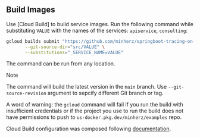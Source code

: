 ## Build Images

Use [Cloud Build] to build service images.
Run the following command while substituting `VALUE` with the names of the services: `apiservice`, `consulting`:

```bash
gcloud builds submit "https://github.com/minherz/springboot-tracing-on-gcp" \
       --git-source-dir="src/VALUE" \
       --substitutions="_SERVICE_NAME=VALUE"
```

The command can be run from any location.

> [!NOTE]
> The command will build the latest version in the `main` branch.
> Use `--git-source-revision` argument to sepcify different Git branch or tag.

A word of warning: the `gcloud` command will fail if you run the build with insufficient credentials or
if the project you use to run the build does not have permissions to push to `us-docker.pkg.dev/minherz/examples` repo. 

Cloud Build configuration was composed following [documentation].

[documentation]: https://cloud.google.com/build/docs/building/build-containerize-java

